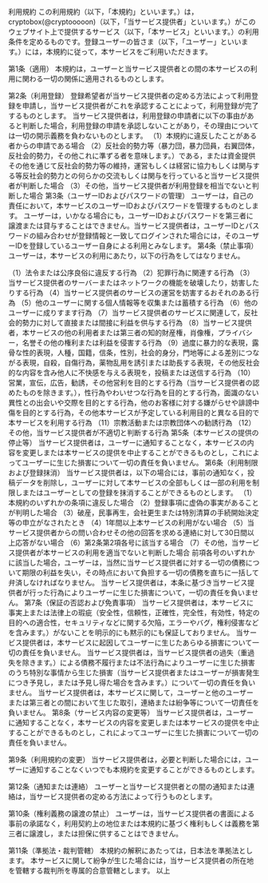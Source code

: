 利用規約
この利用規約（以下，「本規約」といいます。）は，cryptobox(@cryptooooon)（以下，「当サービス提供者」といいます。）がこのウェブサイト上で提供するサービス（以下，「本サービス」といいます。）の利用条件を定めるものです。登録ユーザーの皆さま（以下，「ユーザー」といいます。）には，本規約に従って，本サービスをご利用いただきます。

第1条（適用）
本規約は，ユーザーと当サービス提供者との間の本サービスの利用に関わる一切の関係に適用されるものとします。

第2条（利用登録）
登録希望者が当サービス提供者の定める方法によって利用登録を申請し，当サービス提供者がこれを承認することによって，利用登録が完了するものとします。
当サービス提供者は，利用登録の申請者に以下の事由があると判断した場合，利用登録の申請を承認しないことがあり，その理由については一切の開示義務を負わないものとします。
（1）本規約に違反したことがある者からの申請である場合
（2）反社会的勢力等（暴力団，暴力団員，右翼団体，反社会的勢力，その他これに準ずる者を意味します。）である，または資金提供その他を通じて反社会的勢力等の維持，運営もしくは経営に協力もしくは関与する等反社会的勢力との何らかの交流もしくは関与を行っていると当サービス提供者が判断した場合
（3）その他，当サービス提供者が利用登録を相当でないと判断した場合
第3条（ユーザーIDおよびパスワードの管理）
ユーザーは，自己の責任において，本サービスのユーザーIDおよびパスワードを管理するものとします。
ユーザーは，いかなる場合にも，ユーザーIDおよびパスワードを第三者に譲渡または貸与することはできません。当サービス提供者は，ユーザーIDとパスワードの組み合わせが登録情報と一致してログインされた場合には，そのユーザーIDを登録しているユーザー自身による利用とみなします。
第4条（禁止事項）
ユーザーは，本サービスの利用にあたり，以下の行為をしてはなりません。

（1）法令または公序良俗に違反する行為
（2）犯罪行為に関連する行為
（3）当サービス提供者のサーバーまたはネットワークの機能を破壊したり，妨害したりする行為
（4）当サービス提供者のサービスの運営を妨害するおそれのある行為
（5）他のユーザーに関する個人情報等を収集または蓄積する行為
（6）他のユーザーに成りすます行為
（7）当サービス提供者のサービスに関連して，反社会的勢力に対して直接または間接に利益を供与する行為
（8）当サービス提供者，本サービスの他の利用者または第三者の知的財産権，肖像権，プライバシー，名誉その他の権利または利益を侵害する行為
（9）過度に暴力的な表現，露骨な性的表現，人種，国籍，信条，性別，社会的身分，門地等による差別につながる表現，自殺，自傷行為，薬物乱用を誘引または助長する表現，その他反社会的な内容を含み他人に不快感を与える表現を，投稿または送信する行為
（10）営業，宣伝，広告，勧誘，その他営利を目的とする行為（当サービス提供者の認めたものを除きます。），性行為やわいせつな行為を目的とする行為，面識のない異性との出会いや交際を目的とする行為，他のお客様に対する嫌がらせや誹謗中傷を目的とする行為，その他本サービスが予定している利用目的と異なる目的で本サービスを利用する行為
（11）宗教活動または宗教団体への勧誘行為
（12）その他，当サービス提供者が不適切と判断する行為
第5条（本サービスの提供の停止等）
当サービス提供者は，ユーザーに通知することなく，本サービスの内容を変更しまたは本サービスの提供を中止することができるものとし，これによってユーザーに生じた損害について一切の責任を負いません。
第6条（利用制限および登録抹消）
当サービス提供者は，以下の場合には，事前の通知なく，投稿データを削除し，ユーザーに対して本サービスの全部もしくは一部の利用を制限しまたはユーザーとしての登録を抹消することができるものとします。
（1）本規約のいずれかの条項に違反した場合
（2）登録事項に虚偽の事実があることが判明した場合
（3）破産，民事再生，会社更生または特別清算の手続開始決定等の申立がなされたとき
（4）1年間以上本サービスの利用がない場合
（5）当サービス提供者からの問い合わせその他の回答を求める連絡に対して30日間以上応答がない場合
（6）第2条第2項各号に該当する場合
（7）その他，当サービス提供者が本サービスの利用を適当でないと判断した場合
前項各号のいずれかに該当した場合，ユーザーは，当然に当サービス提供者に対する一切の債務について期限の利益を失い，その時点において負担する一切の債務を直ちに一括して弁済しなければなりません。
当サービス提供者は，本条に基づき当サービス提供者が行った行為によりユーザーに生じた損害について，一切の責任を負いません。
第7条（保証の否認および免責事項）
当サービス提供者は，本サービスに事実上または法律上の瑕疵（安全性，信頼性，正確性，完全性，有効性，特定の目的への適合性，セキュリティなどに関する欠陥，エラーやバグ，権利侵害などを含みます。）がないことを明示的にも黙示的にも保証しておりません。
当サービス提供者は，本サービスに起因してユーザーに生じたあらゆる損害について一切の責任を負いません。
当サービス提供者は，当サービス提供者の過失（重過失を除きます。）による債務不履行または不法行為によりユーザーに生じた損害のうち特別な事情から生じた損害（当サービス提供者またはユーザーが損害発生につき予見し，または予見し得た場合を含みます。）について一切の責任を負いません。
当サービス提供者は，本サービスに関して，ユーザーと他のユーザーまたは第三者との間において生じた取引，連絡または紛争等について一切責任を負いません。
第8条（サービス内容の変更等）
当サービス提供者は，ユーザーに通知することなく，本サービスの内容を変更しまたは本サービスの提供を中止することができるものとし，これによってユーザーに生じた損害について一切の責任を負いません。

第9条（利用規約の変更）
当サービス提供者は，必要と判断した場合には，ユーザーに通知することなくいつでも本規約を変更することができるものとします。

第12条（通知または連絡）
ユーザーと当サービス提供者との間の通知または連絡は，当サービス提供者の定める方法によって行うものとします。

第10条（権利義務の譲渡の禁止）
ユーザーは，当サービス提供者の書面による事前の承諾なく，利用契約上の地位または本規約に基づく権利もしくは義務を第三者に譲渡し，または担保に供することはできません。

第11条（準拠法・裁判管轄）
本規約の解釈にあたっては，日本法を準拠法とします。
本サービスに関して紛争が生じた場合には，当サービス提供者の所在地を管轄する裁判所を専属的合意管轄とします。
以上
